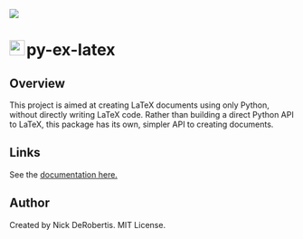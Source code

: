 [![](https://codecov.io/gh/nickderobertis/py-ex-latex/branch/master/graph/badge.svg)](https://codecov.io/gh/nickderobertis/py-ex-latex)

# <img src="https://nickderobertis.github.io/derobertis-project-logo/_images/pyexlatex.svg" height="27px" align="left"></img> py-ex-latex

## Overview

This project is aimed at creating LaTeX documents using only Python,
without directly writing LaTeX code. Rather
than building a direct Python API to LaTeX, this package has its own,
simpler API to creating documents.

## Links

See the
[documentation here.](
https://nickderobertis.github.io/py-ex-latex/
)

## Author

Created by Nick DeRobertis. MIT License.